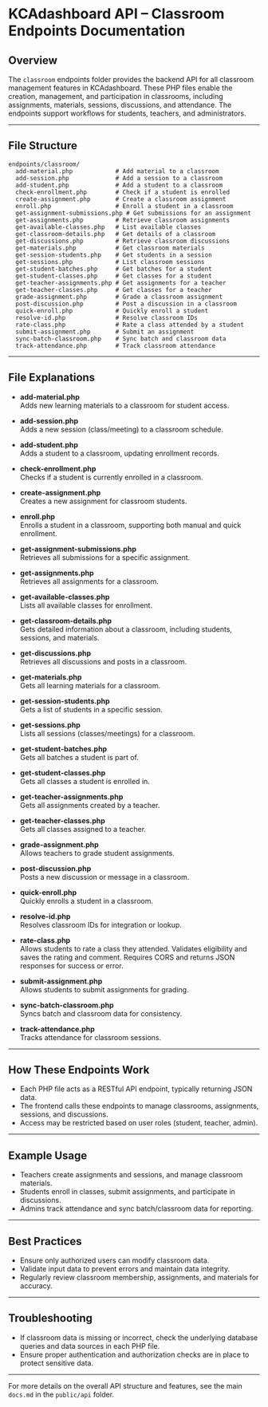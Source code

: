 # KCAdashboard API – Classroom Endpoints Documentation

## Overview

The `classroom` endpoints folder provides the backend API for all classroom management features in KCAdashboard. These PHP files enable the creation, management, and participation in classrooms, including assignments, materials, sessions, discussions, and attendance. The endpoints support workflows for students, teachers, and administrators.

---

## File Structure

```
endpoints/classroom/
  add-material.php            # Add material to a classroom
  add-session.php             # Add a session to a classroom
  add-student.php             # Add a student to a classroom
  check-enrollment.php        # Check if a student is enrolled
  create-assignment.php       # Create a classroom assignment
  enroll.php                  # Enroll a student in a classroom
  get-assignment-submissions.php # Get submissions for an assignment
  get-assignments.php         # Retrieve classroom assignments
  get-available-classes.php   # List available classes
  get-classroom-details.php   # Get details of a classroom
  get-discussions.php         # Retrieve classroom discussions
  get-materials.php           # Get classroom materials
  get-session-students.php    # Get students in a session
  get-sessions.php            # List classroom sessions
  get-student-batches.php     # Get batches for a student
  get-student-classes.php     # Get classes for a student
  get-teacher-assignments.php # Get assignments for a teacher
  get-teacher-classes.php     # Get classes for a teacher
  grade-assignment.php        # Grade a classroom assignment
  post-discussion.php         # Post a discussion in a classroom
  quick-enroll.php            # Quickly enroll a student
  resolve-id.php              # Resolve classroom IDs
  rate-class.php              # Rate a class attended by a student
  submit-assignment.php       # Submit an assignment
  sync-batch-classroom.php    # Sync batch and classroom data
  track-attendance.php        # Track classroom attendance
```

---

## File Explanations

- **add-material.php**  
  Adds new learning materials to a classroom for student access.

- **add-session.php**  
  Adds a new session (class/meeting) to a classroom schedule.

- **add-student.php**  
  Adds a student to a classroom, updating enrollment records.

- **check-enrollment.php**  
  Checks if a student is currently enrolled in a classroom.

- **create-assignment.php**  
  Creates a new assignment for classroom students.

- **enroll.php**  
  Enrolls a student in a classroom, supporting both manual and quick enrollment.

- **get-assignment-submissions.php**  
  Retrieves all submissions for a specific assignment.

- **get-assignments.php**  
  Retrieves all assignments for a classroom.

- **get-available-classes.php**  
  Lists all available classes for enrollment.

- **get-classroom-details.php**  
  Gets detailed information about a classroom, including students, sessions, and materials.

- **get-discussions.php**  
  Retrieves all discussions and posts in a classroom.

- **get-materials.php**  
  Gets all learning materials for a classroom.

- **get-session-students.php**  
  Gets a list of students in a specific session.

- **get-sessions.php**  
  Lists all sessions (classes/meetings) for a classroom.

- **get-student-batches.php**  
  Gets all batches a student is part of.

- **get-student-classes.php**  
  Gets all classes a student is enrolled in.

- **get-teacher-assignments.php**  
  Gets all assignments created by a teacher.

- **get-teacher-classes.php**  
  Gets all classes assigned to a teacher.

- **grade-assignment.php**  
  Allows teachers to grade student assignments.

- **post-discussion.php**  
  Posts a new discussion or message in a classroom.

- **quick-enroll.php**  
  Quickly enrolls a student in a classroom.

- **resolve-id.php**  
  Resolves classroom IDs for integration or lookup.

- **rate-class.php**  
  Allows students to rate a class they attended. Validates eligibility and saves the rating and comment. Requires CORS and returns JSON responses for success or error.

- **submit-assignment.php**  
  Allows students to submit assignments for grading.

- **sync-batch-classroom.php**  
  Syncs batch and classroom data for consistency.

- **track-attendance.php**  
  Tracks attendance for classroom sessions.

---

## How These Endpoints Work

- Each PHP file acts as a RESTful API endpoint, typically returning JSON data.
- The frontend calls these endpoints to manage classrooms, assignments, sessions, and discussions.
- Access may be restricted based on user roles (student, teacher, admin).

---

## Example Usage

- Teachers create assignments and sessions, and manage classroom materials.
- Students enroll in classes, submit assignments, and participate in discussions.
- Admins track attendance and sync batch/classroom data for reporting.

---

## Best Practices

- Ensure only authorized users can modify classroom data.
- Validate input data to prevent errors and maintain data integrity.
- Regularly review classroom membership, assignments, and materials for accuracy.

---

## Troubleshooting

- If classroom data is missing or incorrect, check the underlying database queries and data sources in each PHP file.
- Ensure proper authentication and authorization checks are in place to protect sensitive data.

---

For more details on the overall API structure and features, see the main `docs.md` in the `public/api` folder.
